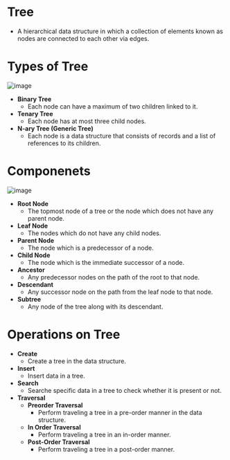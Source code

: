 # Tree
- A hierarchical data structure in which a collection of elements known as nodes are connected to each other via edges.

# Types of Tree
![image](https://github.com/TIBBOH17/CS/assets/121493257/d53ee658-dfd3-41a7-a20d-e38c93221000)
- **Binary Tree**
    - Each node can have a maximum of two children linked to it.
- **Tenary Tree**
    - Each node has at most three child nodes.
- **N-ary Tree (Generic Tree)**
    - Each node is a data structure that consists of records and a list of references to its children.

# Componenets
![image](https://github.com/TIBBOH17/CS/assets/121493257/ca52a34e-4b5e-48e6-9716-99bec4b75709)
- **Root Node**
    - The topmost node of a tree or the node which does not have any parent node.
- **Leaf Node**
    - The nodes which do not have any child nodes.
- **Parent Node**
    - The node which is a predecessor of a node.
- **Child Node**
    - The node which is the immediate successor of a node.
- **Ancestor**
    - Any predecessor nodes on the path of the root to that node.
- **Descendant**
    - Any successor node on the path from the leaf node to that node.
- **Subtree**
    - Any node of the tree along with its descendant.
 
# Operations on Tree
- **Create**
    - Create a tree in the data structure.
- **Insert**
    - Insert data in a tree.
- **Search**
    - Searche specific data in a tree to check whether it is present or not.
- **Traversal**
    - **Preorder Traversal**
        - Perform traveling a tree in a pre-order manner in the data structure.
    - **In Order Traversal**
        - Perform traveling a tree in an in-order manner.
    - **Post-Order Traversal**
        - Perform traveling a tree in a post-order manner.
